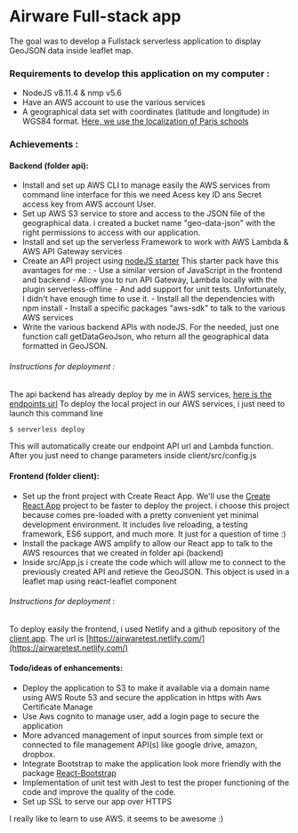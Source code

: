 # Airware Full-stack app

The goal was to develop a Fullstack serverless application to display GeoJSON data inside leaflet map.

### Requirements to develop this application on my computer :
- NodeJS v8.11.4 & nmp v5.6
- Have an AWS account to use the various services
- A geographical data set with coordinates (latitude and longitude) in WGS84 format. [Here, we use the localization of Paris schools](https://www.data.gouv.fr/fr/datasets/etablissements-scolaires-2/) 

### Achievements :
#### Backend (folder api):
- Install and set up AWS CLI to manage easily the AWS services from command line interface for this we need Acess key ID ans Secret access key from AWS account User.
- Set up AWS S3 service to store and access to the JSON file of the geographical data. i created a bucket name "geo-data-json" with the right permissions to access with our application.
- Install and set up the serverless Framework to work with AWS Lambda & AWS API Gateway services
- Create an API project using [nodeJS starter](https://github.com/AnomalyInnovations/serverless-nodejs-starter)
This starter pack have this avantages for me : 
			- Use a similar version of JavaScript in the frontend and backend
			- Allow you to run API Gateway, Lambda locally with the plugin serverless-offline
			- And add support for unit tests. Unfortunately, I didn't have enough time to use it.
      - Install all the dependencies with npm install
      - Install a specific packages "aws-sdk" to talk to the various AWS services
- Write the various backend APIs with nodeJS. For the needed, just one function call getDataGeoJson, who return all the geographical data formatted in GeoJSON.
###### Instructions for deployment :
The api backend has already deploy by me in AWS services, [here is the endpoints url](https://awtpiluamk.execute-api.eu-west-3.amazonaws.com/dev/airwaretest)
To deploy the local project in our AWS services, i just need to launch this command line
``` bash
$ serverless deploy
```
This will automatically create our endpoint API url and Lambda function. After you just need to change parameters inside client/src/config.js

#### Frontend (folder client):
- Set up the front project with Create React App. We'll use the [Create React App](https://github.com/facebook/create-react-app/blob/next/README.md#create-react-app-) project to be faster to deploy the project.
i choose this project because comes pre-loaded with a pretty convenient yet minimal development environment. It includes live reloading, a testing framework, ES6 support, and much more. It just for a question of time :)
- Install the package AWS amplify to allow our React app to talk to the AWS resources that we created in folder api (backend)
- Inside src/App.js i create the code which will allow me to connect to the previously created API and retieve the GeoJSON. This object is used in a leaflet map using react-leaflet component
###### Instructions for deployment :
To deploy easily the frontend, i used Netlify and a github repository of the [client app](https://github.com/alexfroger/airwareclientapp). The url is [https://airwaretest.netlify.com/](https://airwaretest.netlify.com/)

#### Todo/ideas of enhancements:
- Deploy the application to S3 to make it available via a domain name using AWS Route 53 and secure the application in https with Aws Certificate Manage
- Use Aws cognito to manage user, add a login page to secure the application
- More advanced management of input sources from simple text or connected to file management API(s) like google drive, amazon, dropbox.
- Integrate Bootstrap to make the application look more friendly with the package [React-Bootstrap](https://react-bootstrap.github.io/)
- Implementation of unit test with Jest to test the proper functioning of the code and improve the quality of the code.
- Set up SSL to serve our app over HTTPS

I really like to learn to use AWS. it seems to be awesome :)
